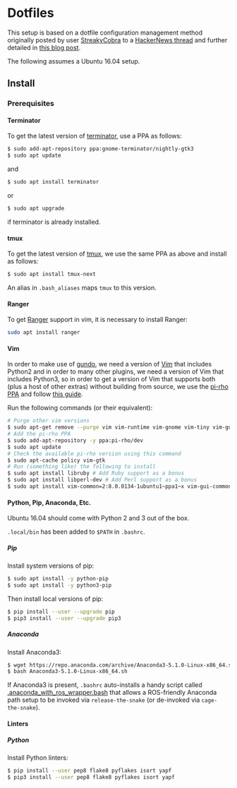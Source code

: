 # Dotfiles

This setup is based on a dotfile configuration management method originally
posted by user [StreakyCobra](https://news.ycombinator.com/user?id=StreakyCobra)
to a [HackerNews thread](https://news.ycombinator.com/item?id=11070797) and
further detailed in [this blog post](https://developer.atlassian.com/blog/2016/02/best-way-to-store-dotfiles-git-bare-repo/).

The following assumes a Ubuntu 16.04 setup.

## Install

### Prerequisites

#### Terminator

To get the latest version of [terminator](https://gnometerminator.blogspot.jp/),
use a PPA as follows:
```bash
$ sudo add-apt-repository ppa:gnome-terminator/nightly-gtk3
$ sudo apt update
```
and
```bash
$ sudo apt install terminator
```
or
```bash
$ sudo apt upgrade
```
if terminator is already installed.

#### tmux

To get the latest version of [tmux](https://github.com/tmux/tmux/wiki),
we use the same PPA as above and install as follows:
```bash
$ sudo apt install tmux-next
```
An alias in `.bash_aliases` maps `tmux` to this version.

#### Ranger

To get [Ranger](http://ranger.nongnu.org/) support in vim, it is necessary to
install Ranger:
```bash
sudo apt install ranger
```

#### Vim

In order to make use of [gundo](https://github.com/sjl/gundo.vim), we need a
version of [Vim](https://www.vim.org/) that includes Python2 and in order to
many other plugins, we need a version of Vim that includes Python3, so in order
to get a version of Vim that supports both (plus a host of other extras)
without building from source, we use the
[pi-rho PPA](https://launchpad.net/~pi-rho/+archive/ubuntu/dev) and follow
[this guide](https://askubuntu.com/a/775073).

Run the following commands (or their equivalent):
```bash
# Purge other vim versions
$ sudo apt-get remove --purge vim vim-runtime vim-gnome vim-tiny vim-gui-common
# Add the pi-rho PPA
$ sudo add-apt-repository -y ppa:pi-rho/dev
$ sudo apt update
# Check the available pi-rho version using this command
$ sudo apt-cache policy vim-gtk
# Run (something like) the following to install
$ sudo apt install libruby # Add Ruby support as a bonus
$ sudo apt install libperl-dev # Add Perl support as a bonus
$ sudo apt install vim-common=2:8.0.0134-1ubuntu1~ppa1~x vim-gui-common=2:8.0.0134-1ubuntu1~ppa1~x vim-runtime=2:8.0.0134-1ubuntu1~ppa1~x vim-gtk=2:8.0.0134-1ubuntu1~ppa1~x
```

#### Python, Pip, Anaconda, Etc.

Ubuntu 16.04 should come with Python 2 and 3 out of the box.

`.local/bin` has been added to `$PATH` in `.bashrc`.

##### Pip

Install system versions of pip:
```bash
$ sudo apt install -y python-pip
$ sudo apt install -y python3-pip
```

Then install local versions of pip:
```bash
$ pip install --user --upgrade pip
$ pip3 install --user --upgrade pip3
```

##### Anaconda

Install Anaconda3:
```bash
$ wget https://repo.anaconda.com/archive/Anaconda3-5.1.0-Linux-x86_64.sh
$ bash Anaconda3-5.1.0-Linux-x86_64.sh
```

If Anaconda3 is present, `.bashrc` auto-installs a handy script called
[.anaconda_with_ros_wrapper.bash](https://gist.github.com/StefanFabian/17fa715e783cd2be6a32cd5bbb98acd9)
that allows a ROS-friendly Anaconda path setup to be invoked via
`release-the-snake` (or de-invoked via `cage-the-snake`).

#### Linters

##### Python

Install Python linters:
```bash
$ pip install --user pep8 flake8 pyflakes isort yapf
$ pip3 install --user pep8 flake8 pyflakes isort yapf
```
